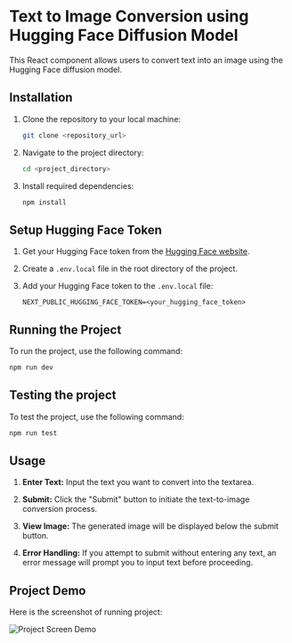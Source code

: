 # Text to Image Conversion using Hugging Face Diffusion Model

This React component allows users to convert text into an image using the Hugging Face diffusion model.

## Installation

1. Clone the repository to your local machine:

    ```bash
    git clone <repository_url>
    ```

2. Navigate to the project directory:

    ```bash
    cd <project_directory>
    ```

3. Install required dependencies:

    ```bash
    npm install
    ```

## Setup Hugging Face Token

1. Get your Hugging Face token from the [Hugging Face website](https://huggingface.co/login).
2. Create a `.env.local` file in the root directory of the project.
3. Add your Hugging Face token to the `.env.local` file:

    ```plaintext
    NEXT_PUBLIC_HUGGING_FACE_TOKEN=<your_hugging_face_token>
    ```

## Running the Project

To run the project, use the following command:

```bash
npm run dev
```

## Testing the project

To test the project, use the following command:

```bash
npm run test
```

## Usage

1. **Enter Text:** Input the text you want to convert into the textarea.

2. **Submit:** Click the "Submit" button to initiate the text-to-image conversion process.

3. **View Image:** The generated image will be displayed below the submit button.

4. **Error Handling:** If you attempt to submit without entering any text, an error message will prompt you to input text before proceeding.


## Project Demo

Here is the screenshot of running project:

![Project Screen Demo](https://ibb.co/ccBkkXk)
